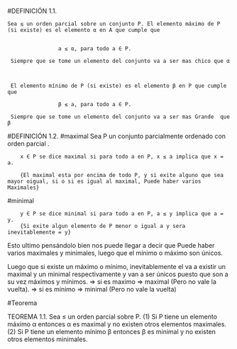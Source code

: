 

#DEFINICIÓN  1.1.
 
	Sea ≤ un orden parcial sobre un conjunto P. El elemento máximo de P
	(si existe) es el elemento α en A que cumple que


					a ≤ α, para todo a ∈ P.

	 Siempre que se tome un elemento del conjunto va a ser mas chico que α



	 El elemento mínimo de P (si existe) es el elemento β en P que cumple que
					
					β ≤ a, para todo a ∈ P.
	
	 Siempre que se tome un elemento del conjunto va a ser mas Grande  que β




#DEFINICIÓN 1.2.
		#maximal 
		Sea P un conjunto parcialmente ordenado con orden parcial .
		
		x ∈ P se dice maximal si para todo a en P, x ≤ a implica que x = a.
		
		{El maximal esta por encima de todo P, y si exite alguno que sea mayor oigual, si o si es igual al maximal, Puede haber varios Maximales}

#minimal
	
		y ∈ P se dice minimal si para todo a en P, a ≤ y implica que a = y.
		{Si exite algun elemento de P menor o igual a y sera inevitablemente = y}



Esto ultimo pensándolo bien nos puede llegar a decir que Puede haber varios maximales y minimales, luego que el mínimo o máximo son únicos.

Luego que si existe un máximo o mínimo, inevitablemente el   va  a existir un maximal y un minimal respectivamente y van a ser únicos puesto que son a su vez máximos y mínimos.
=> si es maximo => maximal (Pero no vale la vuelta).
=> si es minimo => minimal (Pero no vale la vuelta)
 
 #Teorema
 
 TEOREMA 1.1. Sea ≤ un orden parcial sobre P.
(1) Si P tiene un elemento máximo α entonces α es maximal y no existen otros elementos
maximales.
(2) Si P tiene un elemento mínimo β entonces β es minimal y no existen otros elementos
minimales.



